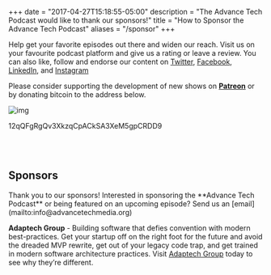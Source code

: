 +++
date = "2017-04-27T15:18:55-05:00"
description = "The Advance Tech Podcast would like to thank our sponsors!"
title = "How to Sponsor the Advance Tech Podcast"
aliases = "/sponsor"
+++


Help get your favorite episodes out there and widen our reach. Visit us on your favourite podcast platform and give us a rating or leave a review. You can also like, follow and endorse our content on [Twitter](https://twitter.com/AdvTechPodcast), [Facebook](https://www.facebook.com/advancetechmedia), [LinkedIn](https://www.linkedin.com/company/advance-tech-media/), and [Instagram](https://www.instagram.com/advance_tech_media/)


Please consider supporting the development of new shows on **[Patreon](https://www.patreon.com/AdvanceTechPodcast?alert=2)** or by donating bitcoin to the address below.

![img](/img/sponsors/wallet.png)

12qQFgRgQv3XkzqCpACkSA3XeM5gpCRDD9

<br></br>

<h2> Sponsors </h2>
Thank you to our sponsors! Interested in sponsoring the **Advance Tech Podcast** or being featured on an upcoming episode? Send us an [email](mailto:info@advancetechmedia.org)


**Adaptech Group** - Building software that defies convention with modern best-practices.  Get your startup off on the right foot for the future and avoid the dreaded MVP rewrite, get out of your legacy code trap, and get trained in modern software architecture practices. Visit [Adaptech Group](https://www.adaptechgroup.com/) today to see why they’re different.